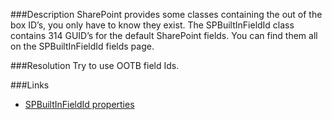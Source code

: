 ﻿<properties 
	pageTitle="RESP510256: Use SPBuiltInFieldId class" 
    pageName="resp510256"
    parentPageId="csharp"
/>

###Description
SharePoint provides some classes containing the out of the box ID’s, you only have to know they exist. The SPBuiltInFieldId class contains 314 GUID’s for the default SharePoint fields. You can find them all on the SPBuiltInFieldId fields page.

###Resolution
Try to use OOTB field Ids.

###Links
- [SPBuiltInFieldId properties](http://msdn.microsoft.com/en-us/library/microsoft.sharepoint.spbuiltinfieldid_fields.aspx)